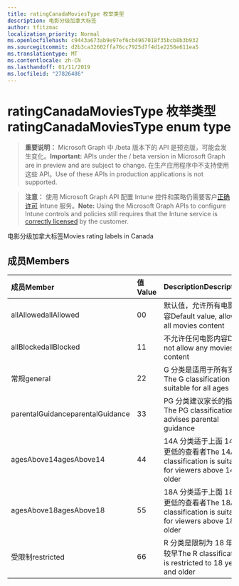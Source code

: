 ```yaml
---
title: ratingCanadaMoviesType 枚举类型
description: 电影分级加拿大标签
author: tfitzmac
localization_priority: Normal
ms.openlocfilehash: c9443a673ab9e97ef6cb4967018f35bcb8b3b932
ms.sourcegitcommit: d2b3ca32602ffa76cc7925d7f4d1e2258e611ea5
ms.translationtype: MT
ms.contentlocale: zh-CN
ms.lasthandoff: 01/11/2019
ms.locfileid: "27826486"
---
```

# <a name="ratingcanadamoviestype-enum-type"></a><span data-ttu-id="c02b0-103">ratingCanadaMoviesType 枚举类型</span><span class="sxs-lookup"><span data-stu-id="c02b0-103">ratingCanadaMoviesType enum type</span></span>

> <span data-ttu-id="c02b0-104">**重要说明：** Microsoft Graph 中 /beta 版本下的 API 是预览版，可能会发生变化。</span><span class="sxs-lookup"><span data-stu-id="c02b0-104">**Important:** APIs under the / beta version in Microsoft Graph are in preview and are subject to change.</span></span> <span data-ttu-id="c02b0-105">在生产应用程序中不支持使用这些 API。</span><span class="sxs-lookup"><span data-stu-id="c02b0-105">Use of these APIs in production applications is not supported.</span></span>

> <span data-ttu-id="c02b0-106">**注意：** 使用 Microsoft Graph API 配置 Intune 控件和策略仍需要客户[正确许可](https://go.microsoft.com/fwlink/?linkid=839381) Intune 服务。</span><span class="sxs-lookup"><span data-stu-id="c02b0-106">**Note:** Using the Microsoft Graph APIs to configure Intune controls and policies still requires that the Intune service is [correctly licensed](https://go.microsoft.com/fwlink/?linkid=839381) by the customer.</span></span>

<span data-ttu-id="c02b0-107">电影分级加拿大标签</span><span class="sxs-lookup"><span data-stu-id="c02b0-107">Movies rating labels in Canada</span></span>
## <a name="members"></a><span data-ttu-id="c02b0-108">成员</span><span class="sxs-lookup"><span data-stu-id="c02b0-108">Members</span></span>
|<span data-ttu-id="c02b0-109">成员</span><span class="sxs-lookup"><span data-stu-id="c02b0-109">Member</span></span>|<span data-ttu-id="c02b0-110">值</span><span class="sxs-lookup"><span data-stu-id="c02b0-110">Value</span></span>|<span data-ttu-id="c02b0-111">Description</span><span class="sxs-lookup"><span data-stu-id="c02b0-111">Description</span></span>|
|:---|:---|:---|
|<span data-ttu-id="c02b0-112">allAllowed</span><span class="sxs-lookup"><span data-stu-id="c02b0-112">allAllowed</span></span>|<span data-ttu-id="c02b0-113">0</span><span class="sxs-lookup"><span data-stu-id="c02b0-113">0</span></span>|<span data-ttu-id="c02b0-114">默认值，允许所有电影内容</span><span class="sxs-lookup"><span data-stu-id="c02b0-114">Default value, allow all movies content</span></span>|
|<span data-ttu-id="c02b0-115">allBlocked</span><span class="sxs-lookup"><span data-stu-id="c02b0-115">allBlocked</span></span>|<span data-ttu-id="c02b0-116">1</span><span class="sxs-lookup"><span data-stu-id="c02b0-116">1</span></span>|<span data-ttu-id="c02b0-117">不允许任何电影内容</span><span class="sxs-lookup"><span data-stu-id="c02b0-117">Do not allow any movies content</span></span>|
|<span data-ttu-id="c02b0-118">常规</span><span class="sxs-lookup"><span data-stu-id="c02b0-118">general</span></span>|<span data-ttu-id="c02b0-119">2</span><span class="sxs-lookup"><span data-stu-id="c02b0-119">2</span></span>|<span data-ttu-id="c02b0-120">G 分类是适用于所有岁</span><span class="sxs-lookup"><span data-stu-id="c02b0-120">The G classification is suitable for all ages</span></span>|
|<span data-ttu-id="c02b0-121">parentalGuidance</span><span class="sxs-lookup"><span data-stu-id="c02b0-121">parentalGuidance</span></span>|<span data-ttu-id="c02b0-122">3</span><span class="sxs-lookup"><span data-stu-id="c02b0-122">3</span></span>|<span data-ttu-id="c02b0-123">PG 分类建议家长的指南</span><span class="sxs-lookup"><span data-stu-id="c02b0-123">The PG classification advises parental guidance</span></span>|
|<span data-ttu-id="c02b0-124">agesAbove14</span><span class="sxs-lookup"><span data-stu-id="c02b0-124">agesAbove14</span></span>|<span data-ttu-id="c02b0-125">4</span><span class="sxs-lookup"><span data-stu-id="c02b0-125">4</span></span>|<span data-ttu-id="c02b0-126">14A 分类适于上面 14 或更低的查看者</span><span class="sxs-lookup"><span data-stu-id="c02b0-126">The 14A classification is suitable for viewers above 14 or older</span></span>|
|<span data-ttu-id="c02b0-127">agesAbove18</span><span class="sxs-lookup"><span data-stu-id="c02b0-127">agesAbove18</span></span>|<span data-ttu-id="c02b0-128">5</span><span class="sxs-lookup"><span data-stu-id="c02b0-128">5</span></span>|<span data-ttu-id="c02b0-129">18A 分类适于上面 18 或更低的查看者</span><span class="sxs-lookup"><span data-stu-id="c02b0-129">The 18A classification is suitable for viewers above 18 or older</span></span>|
|<span data-ttu-id="c02b0-130">受限制</span><span class="sxs-lookup"><span data-stu-id="c02b0-130">restricted</span></span>|<span data-ttu-id="c02b0-131">6</span><span class="sxs-lookup"><span data-stu-id="c02b0-131">6</span></span>|<span data-ttu-id="c02b0-132">R 分类是限制为 18 年及较早</span><span class="sxs-lookup"><span data-stu-id="c02b0-132">The R classification is restricted to 18 years and older</span></span>|






